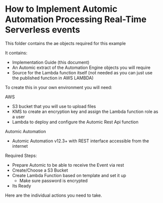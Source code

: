 # How to Implement Automic Automation Processing Real-Time Serverless events

This folder contains the ae objects required for this example

It contains:
* Implementation Guide (this document)
* An Automic extract of the Automation Engine objects you will require
* Source for the Lambda function itself (not needed as you can just use the published function in AWS LAMBDA)

To create this in your own environment you will need:

AWS 
* S3 bucket that you will use to upload files 
* KMS to create an encryption key and assign the Lambda function role as a user
* Lambda to deploy and configure the Automic Rest Api function

Automic Automation
* Automic Automation v12.3+ with REST interface accessible from the internet

Required Steps:

* Prepare Automic to be able to receive the Event via rest
* Create/Choose a S3 Bucket
* Create Lambda Function based on template and set it up
  * Make sure password is encrypted
* Its Ready

Here are the individual actions you need to take.
